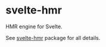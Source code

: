 # svelte-hmr

HMR engine for Svelte.

See [svelte-hmr](/packages/svelte-hmr#readme) package for all details.
